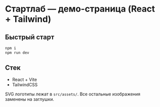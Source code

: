# Стартлаб — демо-страница (React + Tailwind)

## Быстрый старт
```bash
npm i
npm run dev
```

## Стек
- React + Vite
- TailwindCSS

SVG логотипы лежат в `src/assets/`.
Все остальные изображения заменены на заглушки.
